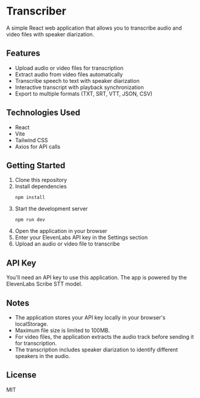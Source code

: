 # Transcriber

A simple React web application that allows you to transcribe audio and video files with speaker diarization.

## Features

- Upload audio or video files for transcription
- Extract audio from video files automatically
- Transcribe speech to text with speaker diarization
- Interactive transcript with playback synchronization
- Export to multiple formats (TXT, SRT, VTT, JSON, CSV)

## Technologies Used

- React
- Vite
- Tailwind CSS
- Axios for API calls

## Getting Started

1. Clone this repository
2. Install dependencies
   ```
   npm install
   ```
3. Start the development server
   ```
   npm run dev
   ```
4. Open the application in your browser
5. Enter your ElevenLabs API key in the Settings section
6. Upload an audio or video file to transcribe

## API Key

You'll need an API key to use this application. The app is powered by the ElevenLabs Scribe STT model.

## Notes

- The application stores your API key locally in your browser's localStorage.
- Maximum file size is limited to 100MB.
- For video files, the application extracts the audio track before sending it for transcription.
- The transcription includes speaker diarization to identify different speakers in the audio.

## License

MIT